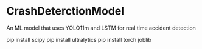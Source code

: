 # CrashDeterctionModel
An ML model that uses YOLO11m and LSTM for real time accident detection


pip install scipy
pip install ultralytics
pip install torch joblib
